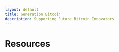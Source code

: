 ```yaml
---
layout: default
title: Generation Bitcoin
description: Supporting Future Bitcoin Innovators
---
```


# Resources
